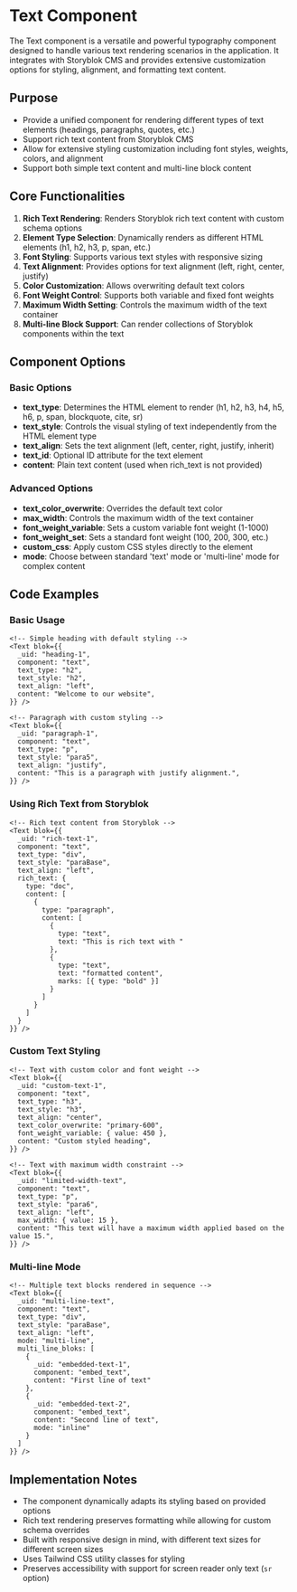 # Text Component

The Text component is a versatile and powerful typography component designed to handle various text rendering scenarios in the application. It integrates with Storyblok CMS and provides extensive customization options for styling, alignment, and formatting text content.

## Purpose

- Provide a unified component for rendering different types of text elements (headings, paragraphs, quotes, etc.)
- Support rich text content from Storyblok CMS
- Allow for extensive styling customization including font styles, weights, colors, and alignment
- Support both simple text content and multi-line block content

## Core Functionalities

1. **Rich Text Rendering**: Renders Storyblok rich text content with custom schema options
2. **Element Type Selection**: Dynamically renders as different HTML elements (h1, h2, h3, p, span, etc.)
3. **Font Styling**: Supports various text styles with responsive sizing
4. **Text Alignment**: Provides options for text alignment (left, right, center, justify)
5. **Color Customization**: Allows overwriting default text colors
6. **Font Weight Control**: Supports both variable and fixed font weights
7. **Maximum Width Setting**: Controls the maximum width of the text container
8. **Multi-line Block Support**: Can render collections of Storyblok components within the text

## Component Options

### Basic Options

- **text_type**: Determines the HTML element to render (h1, h2, h3, h4, h5, h6, p, span, blockquote, cite, sr)
- **text_style**: Controls the visual styling of text independently from the HTML element type
- **text_align**: Sets the text alignment (left, center, right, justify, inherit)
- **text_id**: Optional ID attribute for the text element
- **content**: Plain text content (used when rich_text is not provided)

### Advanced Options

- **text_color_overwrite**: Overrides the default text color
- **max_width**: Controls the maximum width of the text container
- **font_weight_variable**: Sets a custom variable font weight (1-1000)
- **font_weight_set**: Sets a standard font weight (100, 200, 300, etc.)
- **custom_css**: Apply custom CSS styles directly to the element
- **mode**: Choose between standard 'text' mode or 'multi-line' mode for complex content

## Code Examples

### Basic Usage

```svelte
<!-- Simple heading with default styling -->
<Text blok={{
  _uid: "heading-1",
  component: "text",
  text_type: "h2",
  text_style: "h2",
  text_align: "left",
  content: "Welcome to our website",
}} />

<!-- Paragraph with custom styling -->
<Text blok={{
  _uid: "paragraph-1",
  component: "text",
  text_type: "p",
  text_style: "para5",
  text_align: "justify",
  content: "This is a paragraph with justify alignment.",
}} />
```

### Using Rich Text from Storyblok

```svelte
<!-- Rich text content from Storyblok -->
<Text blok={{
  _uid: "rich-text-1",
  component: "text",
  text_type: "div",
  text_style: "paraBase",
  text_align: "left",
  rich_text: {
    type: "doc",
    content: [
      {
        type: "paragraph",
        content: [
          {
            type: "text",
            text: "This is rich text with "
          },
          {
            type: "text",
            text: "formatted content",
            marks: [{ type: "bold" }]
          }
        ]
      }
    ]
  }
}} />
```

### Custom Text Styling

```svelte
<!-- Text with custom color and font weight -->
<Text blok={{
  _uid: "custom-text-1",
  component: "text",
  text_type: "h3",
  text_style: "h3",
  text_align: "center",
  text_color_overwrite: "primary-600",
  font_weight_variable: { value: 450 },
  content: "Custom styled heading",
}} />

<!-- Text with maximum width constraint -->
<Text blok={{
  _uid: "limited-width-text",
  component: "text",
  text_type: "p",
  text_style: "para6",
  text_align: "left",
  max_width: { value: 15 },
  content: "This text will have a maximum width applied based on the value 15.",
}} />
```

### Multi-line Mode

```svelte
<!-- Multiple text blocks rendered in sequence -->
<Text blok={{
  _uid: "multi-line-text",
  component: "text",
  text_type: "div",
  text_style: "paraBase",
  text_align: "left",
  mode: "multi-line",
  multi_line_bloks: [
    {
      _uid: "embedded-text-1",
      component: "embed_text",
      content: "First line of text"
    },
    {
      _uid: "embedded-text-2",
      component: "embed_text",
      content: "Second line of text",
      mode: "inline"
    }
  ]
}} />
```

## Implementation Notes

- The component dynamically adapts its styling based on provided options
- Rich text rendering preserves formatting while allowing for custom schema overrides
- Built with responsive design in mind, with different text sizes for different screen sizes
- Uses Tailwind CSS utility classes for styling
- Preserves accessibility with support for screen reader only text (`sr` option)